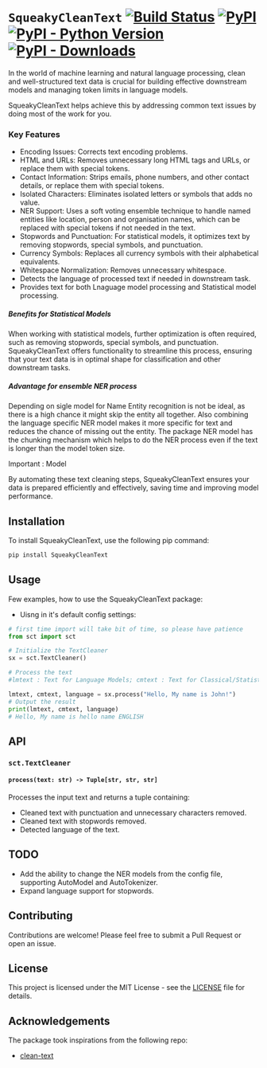 
# `SqueakyCleanText` [![Build Status](https://img.shields.io/github/workflow/status/rhnfzl/SqueakyCleanText/Test)](https://github.com/rhnfzl/SqueakyCleanText/actions/workflows/test.yml) [![PyPI](https://img.shields.io/pypi/v/squeakycleantext.svg)](https://pypi.org/project/squeakycleantext/) [![PyPI - Python Version](https://img.shields.io/pypi/pyversions/squeakycleantext.svg)](https://pypi.org/project/squeakycleantext/) [![PyPI - Downloads](https://img.shields.io/pypi/dm/squeakycleantext)](https://pypistats.org/packages/squeakycleantext)

In the world of machine learning and natural language processing, clean and well-structured text data is crucial for building effective downstream models and managing token limits in language models. 

SqueakyCleanText helps achieve this by addressing common text issues by doing most of the work for you.

### Key Features
- Encoding Issues: Corrects text encoding problems.
- HTML and URLs: Removes unnecessary long HTML tags and URLs, or replace them with special tokens.
- Contact Information: Strips emails, phone numbers, and other contact details, or replace them with special tokens.
- Isolated Characters: Eliminates isolated letters or symbols that adds no value.
- NER Support: Uses a soft voting ensemble technique to handle named entities like location, person and organisation names, which can be replaced with special tokens if not needed in the text.
- Stopwords and Punctuation: For statistical models, it optimizes text by removing stopwords, special symbols, and punctuation.
- Currency Symbols: Replaces all currency symbols with their alphabetical equivalents.
- Whitespace Normalization: Removes unnecessary whitespace.
- Detects the language of processed text if needed in downstream task.
- Provides text for both Lnaguage model processing and Statistical model processing.

##### Benefits for Statistical Models
When working with statistical models, further optimization is often required, such as removing stopwords, special symbols, and punctuation. 
SqueakyCleanText offers functionality to streamline this process, ensuring that your text data is in optimal shape for classification and other downstream tasks.


##### Advantage for ensemble NER process
Depending on sigle model for Name Entity recognition is not be ideal, as there is a high chance it might skip the entity all together. Also combining the language specific NER model makes it more specific for text and reduces the chance of missing out the entity.
The package NER model has the chunking mechanism which helps to do the NER process even if the text is longer than the model token size.

Important : Model 

By automating these text cleaning steps, SqueakyCleanText ensures your data is prepared efficiently and effectively, saving time and improving model performance.

## Installation

To install SqueakyCleanText, use the following pip command:

```sh
pip install SqueakyCleanText
```

## Usage

Few examples, how to use the SqueakyCleanText package:

- Uisng in it's default config settings:
```python
# first time import will take bit of time, so please have patience
from sct import sct

# Initialize the TextCleaner
sx = sct.TextCleaner()

# Process the text
#lmtext : Text for Language Models; cmtext : Text for Classical/Statistical ML, language : Processed text language

lmtext, cmtext, language = sx.process("Hello, My name is John!")
# Output the result
print(lmtext, cmtext, language)
# Hello, My name is hello name ENGLISH
```

## API

### `sct.TextCleaner`

#### `process(text: str) -> Tuple[str, str, str]`

Processes the input text and returns a tuple containing:
- Cleaned text with punctuation and unnecessary characters removed.
- Cleaned text with stopwords removed.
- Detected language of the text.

## TODO

- Add the ability to change the NER models from the config file, supporting AutoModel and AutoTokenizer.
- Expand language support for stopwords.

## Contributing

Contributions are welcome! Please feel free to submit a Pull Request or open an issue.

## License

This project is licensed under the MIT License - see the [LICENSE](LICENSE) file for details.

## Acknowledgements

The package took inspirations from the following repo:

- [clean-text](https://github.com/jfilter/clean-text)